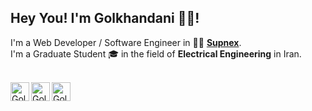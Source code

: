 ## Hey You! I'm Golkhandani 🌹🤣!


I'm a Web Developer / Software Engineer in 🧑‍💻 **[Supnex](https://supnex.com)**.  <br />
I'm a Graduate Student 🎓 in the field of **Electrical Engineering** in Iran. <br />

<br/>
<a href="https://twitter.com/mrzgolkhandani">
  <img align="left" alt="Golkhandani's Twitter" width="30px" src="https://image.flaticon.com/icons/svg/2111/2111703.svg" />
</a>
<a href="https://www.linkedin.com/in/golkhandani">
  <img align="left" alt="Golkhandani's LinkdeIN" width="30px" src="https://image.flaticon.com/icons/svg/2111/2111465.svg" />
</a>

<a href="https://t.me/mrzgxavanias">
  <img align="left" alt="Golkhandani's Codewars" width="30px" src="https://image.flaticon.com/icons/svg/2111/2111667.svg" />
</a>
<br /> 
<br />



